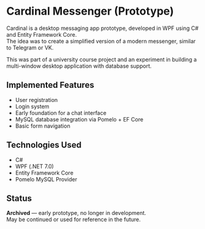 #  Cardinal Messenger (Prototype)

Cardinal is a desktop messaging app prototype, developed in WPF using C# and Entity Framework Core.  
The idea was to create a simplified version of a modern messenger, similar to Telegram or VK.

This was part of a university course project and an experiment in building a multi-window desktop application with database support.

##  Implemented Features
- User registration
- Login system
- Early foundation for a chat interface
- MySQL database integration via Pomelo + EF Core
- Basic form navigation

##  Technologies Used
- C#
- WPF (.NET 7.0)
- Entity Framework Core
- Pomelo MySQL Provider

##  Status
 **Archived** — early prototype, no longer in development.  
May be continued or used for reference in the future.
